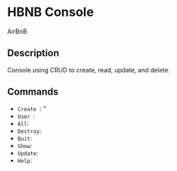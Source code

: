 # HBNB Console

AirBnB

## Description

Console using CRUD to create, read, update, and delete.

## Commands 

- `Create `: <i>"</i>
- `User `: <i></i>
- ` All `: <i></i>
- ` Destroy `: <i></i>
- ` Quit `: <i></i>
- ` Show `: <i></i>
- ` Update `: <i></i>
- ` Help `: <i></i>
